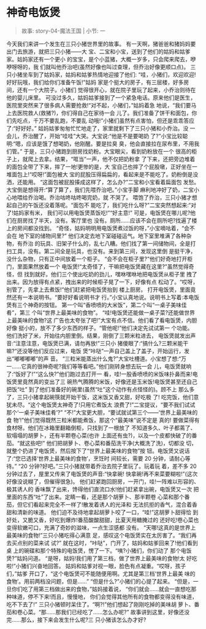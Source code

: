# 神奇电饭煲

> 故事: story-04-魔法王国 | 小节: 一

今天我们来讲一个发生在三只小猪世界里的故事。
有一天啊，猪爸爸和猪妈妈要出门去旅游，就把三只小猪——大 宝、二宝和小宝，送到了他们的姑妈和姑爹家。姑妈家还有一个更小 的宝宝，是个小蓝猪，大概一岁多，只会爬来爬去，咿咿呀呀的，我 们就叫他乔治吧(虽然好像也叫过查理，但乔治好像更顺口点)。
三只小猪坐车到了姑妈家，姑妈和姑爹热情地迎接了他们: “哇，小猪们，欢迎欢迎!好好玩哦，我们给你们准备午饭!”姑妈 家是个挺大的房子，有三层楼，好多房间，还有一个大院子。小猪们 觉得很开心，就在院子里玩了起来，小乔治则待在他的婴儿床里。
可没过多久，姑妈姑爹接到了一个紧急电话。原来他们是医生， 医院里突然来了很多病人需要抢救!“对不起，小猪们，”姑妈着急 地说，“我们要马上去医院救人(救猪?)，你们得自己在家待一会 儿了。我们准备了饼干和面包，你们先吃点，千万不要乱跑，不要乱 动哦!”小猪们虽然有点害怕，但还是乖乖答应了:“好好好。”
姑妈姑爹匆匆忙忙地走了，家里就剩下了三只小猪和小乔治。没 一会儿，乔治醒了，开始“哇哇”大哭。大宝说:“他是不是要喝奶
了?”小宝比较聪明:“嗯，应该是饿了想喝奶，他刚醒。要是拉臭 臭，他会直接拉在尿布里，不用我们管。”
于是，三只小猪跑到厨房找奶粉。大宝眼尖，看到奶粉放在一个 很高的柜子上，就爬上去拿。结果，“哐当”一声，他不仅把奶粉拿 了下来，还把旁边堆着的面包全带了下来，摔了一地!更惨的是，大 宝自己也摔了个屁股墩，正好坐在一堆面包上!“哎呀!”面包被大 宝的屁股压得扁扁的，看起来是不能吃了。奶粉倒是没洒，还能用。
“这面包被屁股揍成这样了，怎么办?”二宝和小宝看着扁面包 发愁。大宝倒是想得开:“算了算了，我们先喂乔治吧。”小宝手脚 麻利地冲好了奶，二宝小心地喂给乔治喝。乔治咕咚咕咚喝完奶，就 不哭了。
喂饱了乔治，三只小猪才想起自己的午饭还没着落呢。“面包不 能吃了，我们吃什么呀?”二宝突然想起来:“对了!姑妈家有米， 我们可以用电饭煲蒸饭吃!”“好主意!”
可是，电饭煲在哪儿呢?他们在厨房找了半天，没有。客厅里也 没有。厕所......应该不会在厕所吧?找遍了楼上的房间都没找到。 “奇怪，姑妈明明用电饭煲煮过饭的呀，”小宝嘀咕着，“会不会在 地下室的储物间里?”
他们决定去地下室碰碰运气。地下室里堆满了各种杂物，有乔治 的玩具、旧架子什么的，乱七八糟。他们找了第一间储物间，全是打 扫工具，没有。第二间全是玩具，也没有。来到第三间，发现这里倒 是挺干净，没什么杂物，只有正中间放着一个柜子。
“会不会在柜子里?”他们好奇地打开柜门，里面果然放着一个 电饭煲!“太奇怪了，干嘛把电饭煲藏在这里?”虽然觉得奇怪，但
找到就好。他们三个使出吃奶的劲儿，嘿咻嘿咻地把电饭煲从柜子里 拽了出来。因为放得有点紧，拽出来的时候柜子晃了一下，好像有点 松动了。“哎呀，别管了，先拿上去煮饭!”他们赶紧把电饭煲抬到 楼上厨房。
打开电饭煲，里面竟然还有一本说明书。“要好好看说明书才 行。”小宝认真地说。说明书上写着:本电饭煲有三个神奇的按钮。 第一个叫“香喷喷的大米饭”，第二个叫“一桌子美味佳肴”，第三 个叫“世界上最美味的食物”。
“哇!电饭煲还能做一桌子菜?还能做世界上最美味的食物?这 广告也太夸张了吧!”大宝有点不信。他们看了看电饭煲，内胆好像 挺小的，放不了多少东西的样子。“管他呢!”他们决定先试试第一 个功能。
他们洗好了米，开始往内胆里倒。结果，刚倒了三颗米粒进去， 电饭煲就发出声音:“注意注意，电饭煲已满，请勿再放!”三只小 猪傻眼了:“搞什么?三颗米能干嘛?”还没等他们反应过来，电饭 煲“咔哒”一声自己盖上了盖子，开始运行，发出“嘟嘟嘟嘟”的声 音。
“三粒米能蒸出什么鬼?”大宝吐槽道。小宝想了想:“万 一......它真的很神奇呢?我们等等看吧。”他们刚转身想去玩一会 儿，电饭煲就响了:“饭好了!”“这么快?”他们跑过去打开一 看，哇!一股香喷喷的米饭味扑鼻而来!电饭煲里竟然真的变出了三 碗热气腾腾的米饭，好像还是玉米饭!电饭煲甚至还自己把饭“吐” 到了他们准备好的碗里(虽然“吐”这个动作有点怪怪的)。顾不上 那么多了，三只小猪拿起碗筷就开始干饭，这米饭又香又甜，好吃极
了! 吃完饭，他们意犹未尽。“这个电饭煲太神奇了!只用它煮饭太
浪费了!”二宝提议，“要不我们试试那个‘一桌子美味佳肴’?” “不!”大宝更大胆，“要试就试第三个——‘世界上最美味的食 物’!”他们觉得既然三粒米都能煮饭，那这个“最美味”说不定是 真的!
要做菜得有食材呀。他们在冰箱里翻箱倒柜，只找到了一根放了 不知道多久、叶子都蔫了、软塌塌的胡萝卜，还有半颗卷心菜(也许 上面还有虫?)，以及一个皮都快破了的番茄。“就这些吧!”
他们把胡萝卜、卷心菜和番茄洗干净(大概洗了洗)，切都没 切，就整个扔进了电饭煲，然后按下了“世界上最美味的食物”按 钮。电饭煲又说话了:“您已选择‘世界上最美味的食物’，烹饪时 间较长，需要 20 分钟，请耐心等待。”
“20 分钟?好吧。”三只小猪就带着乔治去院子里玩了。玩着玩 着，差不多 20 分钟过去了，屋里又传来了电饭煲的声音:“快拿碗! 快拿碗!再不来菜要糊啦!”(这次好像没说糊了，但催得很急)。
他们赶紧跑回厨房，一开门，哇!一阵难以形容的、极其诱人的 香味飘了出来，馋得他们直流口水!他们赶紧拿出碗，电饭煲又一次 把里面的东西“吐”了出来。定睛一看，还是那个胡萝卜、那半颗卷 心菜和那个番茄，但它们看起来完全不一样了!散发着诱人的光泽和 无法抗拒的香气，混合着香甜和清新的味道。
他们迫不及待地拿起胡萝卜咬了一口，“哇!”这胡萝卜甜得恰 到好处，又脆又香，好吃到爆炸!番茄酸酸甜甜，比夏天用糖腌过的 还好吃!卷心菜也变得软嫩可口，充满了奇妙的滋味，一点生涩感都
没有。
“天哪!这真的是世界上最美味的食物!”三只小猪吃得心满意 足，感叹这个电饭煲实在太厉害了。“我们再去买点别的菜来试 试?”
就在这时，“咔哒”，门开了，姑妈和姑爹回来了!他们看到桌 上的碗碟和那个特殊的电饭煲，愣了一下。“咦?小猪们，你们动了 那个电饭煲?”姑妈问道。
“是呀，姑妈!我们用了第三档，做了世界上最美味的食物!太 好吃啦!”小猪们兴奋地回答。
姑妈和姑爹对视一眼，脸色有点凝重。“哎呀，孩子们，”姑爹 开口了，“这个电饭煲可不能随便用啊。尤其是第三档‘世界上最美 味的食物’。用前两档没问题，但是......”
“但是什么?”小猪们的心提了起来。
“但是，一旦你们吃了用第三档做出来的食物，”姑妈接着说， “你们就会......就会一直想吃那种味道，停不下来!而且，慢慢地， 你们会觉得其他所有的食物都变得没有味道，吃不下去了!”
三只小猪顿时呆住了。“啊?!”他们想起了刚刚吃掉的美味胡 萝卜、番茄和卷心菜。“那......那我们已经吃了......怎么办呢?”
故事讲到这里，好像还没完......那么，接下来会发生什么呢?三 只小猪该怎么办才好?